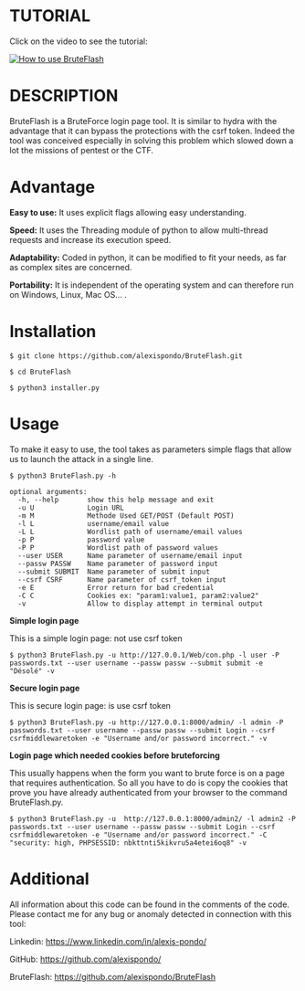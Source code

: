 # TUTORIAL
Click on the video to see the tutorial:

[![How to use BruteFlash ](https://user-images.githubusercontent.com/47490330/164007194-8bf783b8-9b6a-466d-b580-512732e84295.png)](https://youtu.be/SpmlBQNpE5c "How to use BruteFlash ")

# DESCRIPTION

BruteFlash is a BruteForce login page tool.
It is similar to hydra with the advantage that it can bypass the protections with the csrf token.
Indeed the tool was conceived especially in solving this problem which slowed down a lot the missions of pentest or the CTF. 

# Advantage

**Easy to use:**
It uses explicit flags allowing easy understanding.

**Speed:** 
It uses the Threading module of python to allow multi-thread requests and increase its execution speed.

**Adaptability:** 
Coded in python, it can be modified to fit your needs, as far as complex sites are concerned.

**Portability:**
It is independent of the operating system and can therefore run on Windows, Linux, Mac OS... .

# Installation 

```
$ git clone https://github.com/alexispondo/BruteFlash.git
```

```
$ cd BruteFlash 
```

```
$ python3 installer.py 
```

# Usage

To make it easy to use, the tool takes as parameters simple flags that allow us to launch the attack in a single line.
```
$ python3 BruteFlash.py -h

optional arguments:
  -h, --help       show this help message and exit
  -u U             Login URL
  -m M             Methode Used GET/POST (Default POST)
  -l L             username/email value
  -L L             Wordlist path of username/email values
  -p P             password value
  -P P             Wordlist path of password values
  --user USER      Name parameter of username/email input
  --passw PASSW    Name parameter of password input
  --submit SUBMIT  Name parameter of submit input
  --csrf CSRF      Name parameter of csrf_token input
  -e E             Error return for bad credential
  -C C             Cookies ex: "param1:value1, param2:value2"
  -v               Allow to display attempt in terminal output

```
**Simple login page**

This is a simple login page: not use csrf token
```
$ python3 BruteFlash.py -u http://127.0.0.1/Web/con.php -l user -P passwords.txt --user username --passw passw --submit submit -e "Désolé" -v
```
**Secure login page**

This is secure login page: is use csrf token
```
$ python3 BruteFlash.py -u http://127.0.0.1:8000/admin/ -l admin -P passwords.txt --user username --passw passw --submit Login --csrf csrfmiddlewaretoken -e "Username and/or password incorrect." -v
```
**Login page which needed cookies before bruteforcing**

This usually happens when the form you want to brute force is on a page that requires authentication. So all you have to do is copy the cookies that prove you have already authenticated from your browser to the command BruteFlash.py.
```
$ python3 BruteFlash.py -u  http://127.0.0.1:8000/admin2/ -l admin2 -P passwords.txt --user username --passw passw --submit Login --csrf csrfmiddlewaretoken -e "Username and/or password incorrect." -C "security: high, PHPSESSID: nbkttnti5kikvru5a4etei6oq8" -v
```


# Additional

All information about this code can be found in the comments of the code.
Please contact me for any bug or anomaly detected in connection with this tool:

Linkedin: https://www.linkedin.com/in/alexis-pondo/

GitHub: https://github.com/alexispondo/

BruteFlash: https://github.com/alexispondo/BruteFlash
